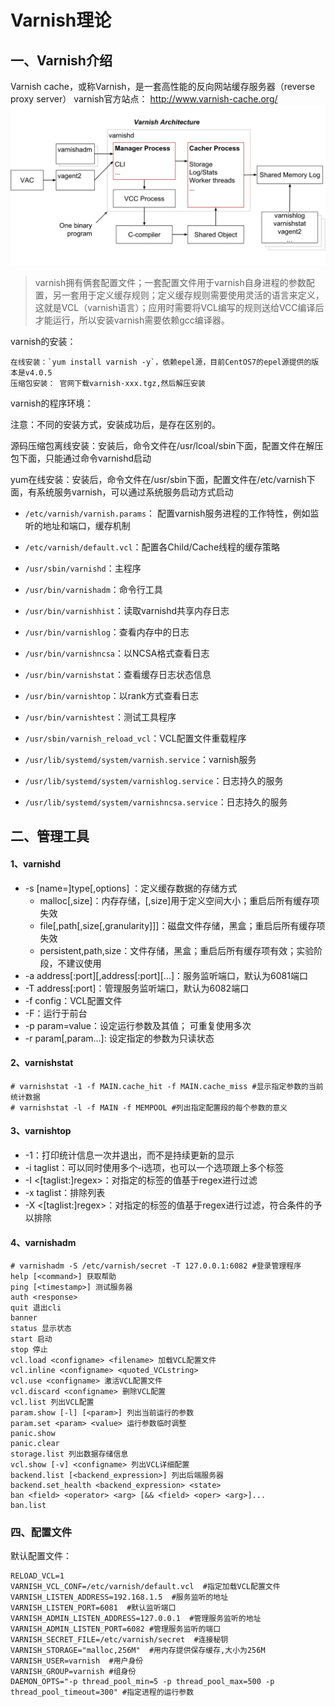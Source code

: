 # Varnish理论

## 一、Varnish介绍

Varnish cache，或称Varnish，是一套高性能的反向网站缓存服务器（reverse proxy server）
varnish官方站点： http://www.varnish-cache.org/
![varnish结构](images/1331725-20180714165118332-1811491851.png)


> varnish拥有俩套配置文件；一套配置文件用于varnish自身进程的参数配置，另一套用于定义缓存规则；定义缓存规则需要使用灵活的语言来定义，这就是VCL（varnish语言）；应用时需要将VCL编写的规则送给VCC编译后才能运行，所以安装varnish需要依赖gcc编译器。

varnish的安装：

```
在线安装：`yum install varnish -y`，依赖epel源，目前CentOS7的epel源提供的版本是v4.0.5
压缩包安装： 官网下载varnish-xxx.tgz,然后解压安装
```

varnish的程序环境：

注意：不同的安装方式，安装成功后，是存在区别的。

​		源码压缩包离线安装：安装后，命令文件在/usr/lcoal/sbin下面，配置文件在解压包下面，只能通过命令varnishd启动

​        yum在线安装：安装后，命令文件在/usr/sbin下面，配置文件在/etc/varnish下面，有系统服务varnish，可以通过系统服务启动方式启动

- `/etc/varnish/varnish.params`： 配置varnish服务进程的工作特性，例如监听的地址和端口，缓存机制

- `/etc/varnish/default.vcl`：配置各Child/Cache线程的缓存策略

- `/usr/sbin/varnishd`：主程序

- `/usr/bin/varnishadm`：命令行工具

- `/usr/bin/varnishhist`：读取varnishd共享内存日志

- `/usr/bin/varnishlog`：查看内存中的日志

- `/usr/bin/varnishncsa`：以NCSA格式查看日志

- `/usr/bin/varnishstat`：查看缓存日志状态信息

- `/usr/bin/varnishtop`：以rank方式查看日志

- `/usr/bin/varnishtest`：测试工具程序

- `/usr/sbin/varnish_reload_vcl`：VCL配置文件重载程序

- `/usr/lib/systemd/system/varnish.service`：varnish服务

- `/usr/lib/systemd/system/varnishlog.service`：日志持久的服务

- `/usr/lib/systemd/system/varnishncsa.service`：日志持久的服务

 ## 二、管理工具

#### 1、varnishd

- -s [name=]type[,options] ：定义缓存数据的存储方式
  - malloc[,size]：内存存储，[,size]用于定义空间大小；重启后所有缓存项失效
  - file[,path[,size[,granularity]]]：磁盘文件存储，黑盒；重启后所有缓存项失效
  - persistent,path,size：文件存储，黑盒；重启后所有缓存项有效；实验阶段，不建议使用
- -a address[:port][,address[:port][...]：服务监听端口，默认为6081端口
- -T address[:port]：管理服务监听端口，默认为6082端口
- -f config：VCL配置文件
- -F：运行于前台
- -p param=value：设定运行参数及其值； 可重复使用多次
- -r param[,param...]: 设定指定的参数为只读状态

#### 2、varnishstat

```
# varnishstat -1 -f MAIN.cache_hit -f MAIN.cache_miss #显示指定参数的当前统计数据
# varnishstat -l -f MAIN -f MEMPOOL #列出指定配置段的每个参数的意义
```

#### 3、varnishtop

- -1：打印统计信息一次并退出，而不是持续更新的显示
- -i taglist：可以同时使用多个-i选项，也可以一个选项跟上多个标签
- -I <[taglist:]regex>：对指定的标签的值基于regex进行过滤
- -x taglist：排除列表
- -X <[taglist:]regex>：对指定的标签的值基于regex进行过滤，符合条件的予以排除

#### 4、varnishadm

```
# varnishadm -S /etc/varnish/secret -T 127.0.0.1:6082 #登录管理程序
help [<command>] 获取帮助
ping [<timestamp>] 测试服务器
auth <response>
quit 退出cli
banner
status 显示状态
start 启动
stop 停止
vcl.load <configname> <filename> 加载VCL配置文件
vcl.inline <configname> <quoted_VCLstring>
vcl.use <configname> 激活VCL配置文件
vcl.discard <configname> 删除VCL配置
vcl.list 列出VCL配置
param.show [-l] [<param>] 列出当前运行的参数
param.set <param> <value> 运行参数临时调整
panic.show
panic.clear
storage.list 列出数据存储信息
vcl.show [-v] <configname> 列出VCL详细配置
backend.list [<backend_expression>] 列出后端服务器
backend.set_health <backend_expression> <state>
ban <field> <operator> <arg> [&& <field> <oper> <arg>]...
ban.list
```

### 四、配置文件

默认配置文件：

```
RELOAD_VCL=1
VARNISH_VCL_CONF=/etc/varnish/default.vcl  #指定加载VCL配置文件
VARNISH_LISTEN_ADDRESS=192.168.1.5  #服务监听的地址
VARNISH_LISTEN_PORT=6081  #默认监听端口
VARNISH_ADMIN_LISTEN_ADDRESS=127.0.0.1  #管理服务监听的地址
VARNISH_ADMIN_LISTEN_PORT=6082 #管理服务监听的端口
VARNISH_SECRET_FILE=/etc/varnish/secret  #连接秘钥
VARNISH_STORAGE="malloc,256M"  #用内存提供保存缓存,大小为256M
VARNISH_USER=varnish  #用户身份
VARNISH_GROUP=varnish #组身份
DAEMON_OPTS="-p thread_pool_min=5 -p thread_pool_max=500 -p thread_pool_timeout=300" #指定进程的运行参数
```